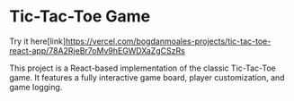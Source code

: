 # Tic-Tac-Toe Game

Try it here[link]https://vercel.com/bogdanmoales-projects/tic-tac-toe-react-app/78A2RjeBr7oMv9hEGWDXaZgCSzRs

This project is a React-based implementation of the classic Tic-Tac-Toe game. It features a fully interactive game board, player customization, and game logging.

